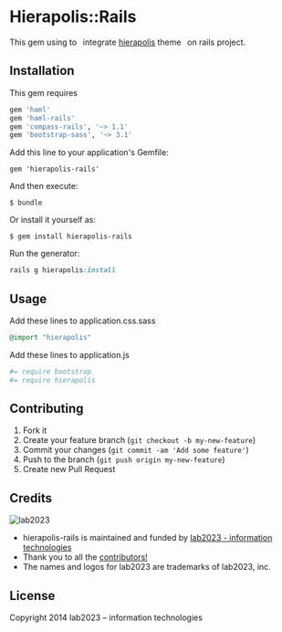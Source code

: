 # Hierapolis::Rails

This gem using to  integrate [hierapolis](https://github.com/kebab-project/hierapolis) theme  on rails project.

## Installation

This gem requires

```ruby
gem 'haml'
gem 'haml-rails'
gem 'compass-rails', '~> 1.1'
gem 'bootstrap-sass', '~> 3.1'
```

Add this line to your application's Gemfile:

    gem 'hierapolis-rails'

And then execute:

    $ bundle

Or install it yourself as:

    $ gem install hierapolis-rails

Run the generator:

```ruby
rails g hierapolis:install
```

## Usage

Add these lines to application.css.sass

```ruby
@import "hierapolis"
```

Add these lines to application.js
```ruby
#= require bootstrap
#= require hierapolis
```


## Contributing

1. Fork it
2. Create your feature branch (`git checkout -b my-new-feature`)
3. Commit your changes (`git commit -am 'Add some feature'`)
4. Push to the branch (`git push origin my-new-feature`)
5. Create new Pull Request

## Credits

![lab2023](http://lab2023.com/assets/images/named-logo.png)

- hierapolis-rails is maintained and funded by [lab2023 - information technologies](http://lab2023.com/)
- Thank you to all the [contributors!](https://github.com/lab2023/hierapolis-rails/graphs/contributors)
- The names and logos for lab2023 are trademarks of lab2023, inc.

## License

Copyright 2014 lab2023 – information technologies